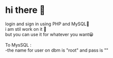 # hi there 👋<br />
login and sign in using PHP and MySQL📖<br />
i am stil work on it 🚀<br />
but you can use it for whatever you want😀<br />
<br />
To MysSQL :<br />
    -the name for user on dbm is "root" and pass is ""<br />
   
